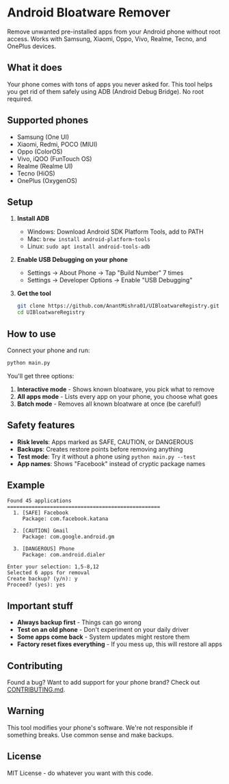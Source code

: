 # Android Bloatware Remover

Remove unwanted pre-installed apps from your Android phone without root access. Works with Samsung, Xiaomi, Oppo, Vivo, Realme, Tecno, and OnePlus devices.

## What it does

Your phone comes with tons of apps you never asked for. This tool helps you get rid of them safely using ADB (Android Debug Bridge). No root required.

## Supported phones

- Samsung (One UI)
- Xiaomi, Redmi, POCO (MIUI) 
- Oppo (ColorOS)
- Vivo, iQOO (FunTouch OS)
- Realme (Realme UI)
- Tecno (HiOS)
- OnePlus (OxygenOS)

## Setup

1. **Install ADB**
   - Windows: Download Android SDK Platform Tools, add to PATH
   - Mac: `brew install android-platform-tools`
   - Linux: `sudo apt install android-tools-adb`

2. **Enable USB Debugging on your phone**
   - Settings → About Phone → Tap "Build Number" 7 times
   - Settings → Developer Options → Enable "USB Debugging"

3. **Get the tool**
   ```bash
   git clone https://github.com/AnantMishra01/UIBloatwareRegistry.git
   cd UIBloatwareRegistry
   ```

## How to use

Connect your phone and run:
```bash
python main.py
```

You'll get three options:

1. **Interactive mode** - Shows known bloatware, you pick what to remove
2. **All apps mode** - Lists every app on your phone, you choose what goes
3. **Batch mode** - Removes all known bloatware at once (be careful!)

## Safety features

- **Risk levels**: Apps marked as SAFE, CAUTION, or DANGEROUS
- **Backups**: Creates restore points before removing anything
- **Test mode**: Try it without a phone using `python main.py --test`
- **App names**: Shows "Facebook" instead of cryptic package names

## Example

```
Found 45 applications
==================================================
  1. [SAFE] Facebook
     Package: com.facebook.katana
     
  2. [CAUTION] Gmail  
     Package: com.google.android.gm
     
  3. [DANGEROUS] Phone
     Package: com.android.dialer

Enter your selection: 1,5-8,12
Selected 6 apps for removal
Create backup? (y/n): y
Proceed? (yes): yes
```

## Important stuff

- **Always backup first** - Things can go wrong
- **Test on an old phone** - Don't experiment on your daily driver
- **Some apps come back** - System updates might restore them
- **Factory reset fixes everything** - If you mess up, this will restore all apps

## Contributing

Found a bug? Want to add support for your phone brand? Check out [CONTRIBUTING.md](CONTRIBUTING.md).

## Warning

This tool modifies your phone's software. We're not responsible if something breaks. Use common sense and make backups.

## License

MIT License - do whatever you want with this code.